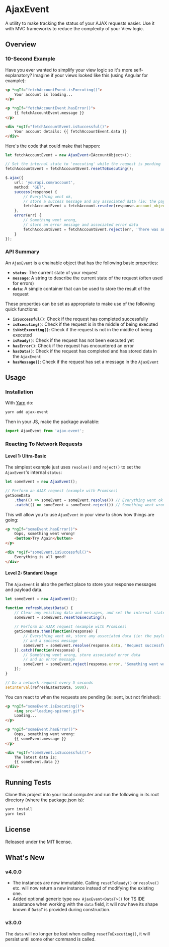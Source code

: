 # AjaxEvent

A utility to make tracking the status of your AJAX requests easier. Use it with MVC frameworks
to reduce the complexity of your View logic.

## Overview

### 10-Second Example

Have you ever wanted to simplify your view logic so it's more self-explanatory?
Imagine if your views looked like this (using Angular for example):

```html
<p *ngIf="fetchAccountEvent.isExecuting()">
    Your account is loading...
</p>

<p *ngIf="fetchAccountEvent.hasError()">
    {{ fetchAccountEvent.message }}
</p>

<div *ngIf="fetchAccountEvent.isSuccessful()">
    Your account details: {{ fetchAccountEvent.data }}
</div>
```

Here's the code that could make that happen:

```typescript
let fetchAccountEvent = new AjaxEvent<IAccountObject>();

// Set the internal state to 'executing' while the request is pending
fetchAccountEvent = fetchAccountEvent.resetToExecuting();

$.ajax({
    url: 'yourapi.com/account',
    method: 'GET',
    success(response) {
        // Everything went ok, 
        // store a success message and any associated data (ie: the payload)
        fetchAccountEvent = fetchAccount.resolve(response.account_object, 'The account was fetched successfully');
    },
    error(err) {
        // Something went wrong, 
        // store an error message and associated error data
        fetchAccountEvent = fetchAccountEvent.reject(err, 'There was an error! Error code: ' + err.error_code);
    }
});	
```

### API Summary

An `AjaxEvent` is a chainable object that has the following basic properties:

* **`status`**: The current state of your request
* **`message`**: A string to describe the current state of the request (often used for errors)
* **`data`**: A simple container that can be used to store the result of the request

These properties can be set as appropriate to make use of the following quick functions:

* **`isSuccessful()`**: Check if the request has completed successfully
* **`isExecuting()`**: Check if the request is in the middle of being executed
* **`isNotExecuting()`**: Check if the request is not in the middle of being executed
* **`isReady()`**: Check if the request has not been executed yet
* **`hasError()`**: Check if the request has encountered an error
* **`hasData()`**: Check if the request has completed and has stored data in the `AjaxEvent`
* **`hasMessage()`**: Check if the request has set a message in the `AjaxEvent`

## Usage

### Installation

With [Yarn](https://www.yarnpkg.org/) do:

```bash
yarn add ajax-event
```

Then in your JS, make the package available:

```js
import AjaxEvent from 'ajax-event';
```

### Reacting To Network Requests

#### Level 1: Ultra-Basic

The simplest example just uses `resolve()` and `reject()` to set the `AjaxEvent`'s internal `status`:

```js
let someEvent = new AjaxEvent();

// Perform an AJAX request (example with Promises)
getSomeData
    .then(() => someEvent = someEvent.resolve()) // Everything went ok
    .catch(() => someEvent = someEvent.reject()) // Something went wrong
```

This will allow you to use `AjaxEvent` in your view to show how things are going:

```html
<p *ngIf="someEvent.hasError()">
    Oops, something went wrong! 
    <button>Try Again</button>
</p>

<div *ngIf="someEvent.isSuccessful()">
    Everything is all good!
</div>
```

#### Level 2: Standard Usage

The `AjaxEvent` is also the perfect place to store your response messages and payload data.

```js
let someEvent = new AjaxEvent();

function refreshLatestData() {
    // Clear any existing data and messages, and set the internal state to 'executing'
    someEvent = someEvent.resetToExecuting();
    
    // Perform an AJAX request (example with Promises)
    getSomeData.then(function(response) {
        // Everything went ok, store any associated data (ie: the payload)
        // and a success message
        someEvent = someEvent.resolve(response.data, 'Request successful!');
    }).catch(function(response) {
        // Something went wrong, store associated error data
        // and an error message
        someEvent = someEvent.reject(response.error, 'Something went wrong!');
    });
}

// Do a network request every 5 seconds
setInterval(refreshLatestData, 5000);
```

You can react to when the requests are pending (ie: sent, but not finished):

```html
<p *ngIf="someEvent.isExecuting()">
    <img src="loading-spinner.gif">
    Loading...
</p>

<p *ngIf="someEvent.hasError()">
    Oops, something went wrong:
    {{ someEvent.message }}
</p>

<div *ngIf="someEvent.isSuccessful()">
    The latest data is:
    {{ someEvent.data }}
</div>
```

## Running Tests

Clone this project into your local computer and run the following in its root directory (where the package.json is):

```bash
yarn install
yarn test
```

## License

Released under the MIT license.

## What's New

### v4.0.0

- The instances are now immutable. Calling `resetToReady()` or `resolve()` etc.
will now return a new instance instead of modifying the existing one.
- Added optional generic type `new AjaxEvent<DataT>()` for TS IDE assistance
when working with the `data` field, it will now have its shape known if `DataT`
is provided during construction.

### v3.0.0

The `data` will no longer be lost when calling `resetToExecuting()`, it will persist
until some other command is called.